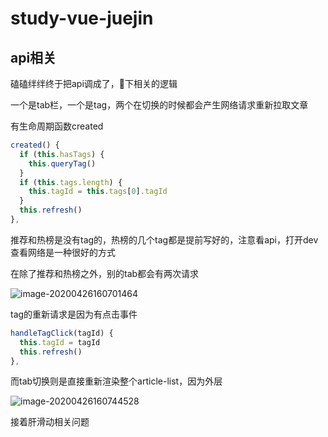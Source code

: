 # study-vue-juejin

## api相关

磕磕绊绊终于把api调成了，📝下相关的逻辑



一个是tab栏，一个是tag，两个在切换的时候都会产生网络请求重新拉取文章



有生命周期函数created

```js
created() {
  if (this.hasTags) {
    this.queryTag()
  }
  if (this.tags.length) {
    this.tagId = this.tags[0].tagId
  }
  this.refresh()
},
```



推荐和热榜是没有tag的，热榜的几个tag都是提前写好的，注意看api，打开dev查看网络是一种很好的方式



在除了推荐和热榜之外，别的tab都会有两次请求

![image-20200426160701464](http://picbed.sedationh.cn/image-20200426160701464.png)



tag的重新请求是因为有点击事件

```javascript
handleTagClick(tagId) {
  this.tagId = tagId
  this.refresh()
},
```



而tab切换则是直接重新渲染整个article-list，因为外层

![image-20200426160744528](http://picbed.sedationh.cn/image-20200426160744528.png)



接着肝滑动相关问题